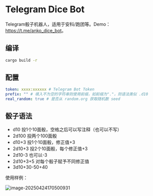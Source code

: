 # Telegram Dice Bot

Telegram骰子机器人，适用于安科/跑团等。Demo：<https://t.me/anko_dice_bot>。

## 编译

```bash
cargo build -r
```

## 配置

```yaml
token: xxxx:xxxxxx # Telegram Bot Token
prefix: "" # 填入不为空的字符串则使用前缀，如前缀为"."，则语法类似 .d10
real_random: true # 是否从 random.org 获取随机数 seed
```

## 骰子语法

- d10 投1个10面骰，空格之后可以写注释（也可以不写）
- 2d100 投两个100面骰
- d10+3 投1个10面骰，修正值+3
- 2d10+3 投2个10面骰，每个修正值+3
- 2d10-3 也可以-3
- 2d10+3+5 对每个骰子赋予不同修正值
- 3d10+30-50+40

使用样例：

![image-20250424170500931](https://public.ptree.top/picgo/2025/04/1745485503.png)